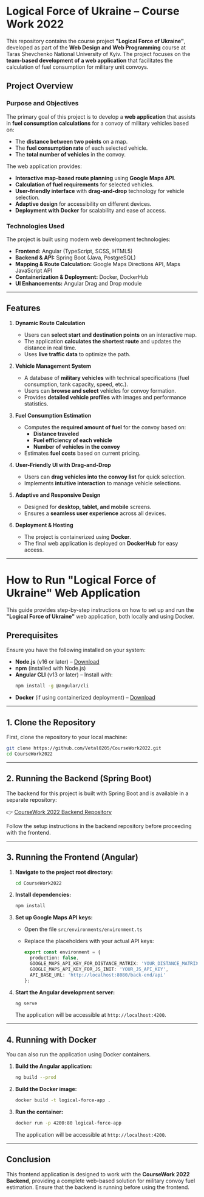 # Logical Force of Ukraine – Course Work 2022

This repository contains the course project **"Logical Force of Ukraine"**, developed as part of the **Web Design and Web Programming** course at Taras Shevchenko National University of Kyiv. The project focuses on the **team-based development of a web application** that facilitates the calculation of fuel consumption for military unit convoys.

## Project Overview

### **Purpose and Objectives**
The primary goal of this project is to develop a **web application** that assists in **fuel consumption calculations** for a convoy of military vehicles based on:
- The **distance between two points** on a map.
- The **fuel consumption rate** of each selected vehicle.
- The **total number of vehicles** in the convoy.

The web application provides:
- **Interactive map-based route planning** using **Google Maps API**.
- **Calculation of fuel requirements** for selected vehicles.
- **User-friendly interface** with **drag-and-drop** technology for vehicle selection.
- **Adaptive design** for accessibility on different devices.
- **Deployment with Docker** for scalability and ease of access.

### **Technologies Used**
The project is built using modern web development technologies:
- **Frontend:** Angular (TypeScript, SCSS, HTML5)
- **Backend & API:** Spring Boot (Java, PostgreSQL)
- **Mapping & Route Calculation:** Google Maps Directions API, Maps JavaScript API
- **Containerization & Deployment:** Docker, DockerHub
- **UI Enhancements:** Angular Drag and Drop module

---

## Features

1. **Dynamic Route Calculation**
   - Users can **select start and destination points** on an interactive map.
   - The application **calculates the shortest route** and updates the distance in real time.
   - Uses **live traffic data** to optimize the path.

2. **Vehicle Management System**
   - A database of **military vehicles** with technical specifications (fuel consumption, tank capacity, speed, etc.).
   - Users can **browse and select** vehicles for convoy formation.
   - Provides **detailed vehicle profiles** with images and performance statistics.

3. **Fuel Consumption Estimation**
   - Computes the **required amount of fuel** for the convoy based on:
     - **Distance traveled**
     - **Fuel efficiency of each vehicle**
     - **Number of vehicles in the convoy**
   - Estimates **fuel costs** based on current pricing.

4. **User-Friendly UI with Drag-and-Drop**
   - Users can **drag vehicles into the convoy list** for quick selection.
   - Implements **intuitive interaction** to manage vehicle selections.

5. **Adaptive and Responsive Design**
   - Designed for **desktop, tablet, and mobile** screens.
   - Ensures a **seamless user experience** across all devices.

6. **Deployment & Hosting**
   - The project is containerized using **Docker**.
   - The final web application is deployed on **DockerHub** for easy access.

---

# How to Run "Logical Force of Ukraine" Web Application

This guide provides step-by-step instructions on how to set up and run the **"Logical Force of Ukraine"** web application, both locally and using Docker.

## Prerequisites

Ensure you have the following installed on your system:

- **Node.js** (v16 or later) – [Download](https://nodejs.org/)
- **npm** (installed with Node.js)
- **Angular CLI** (v13 or later) – Install with:
  ```bash
  npm install -g @angular/cli
  ```
- **Docker** (if using containerized deployment) – [Download](https://www.docker.com/)

---

## 1. Clone the Repository

First, clone the repository to your local machine:

```bash
git clone https://github.com/Vetal0205/CourseWork2022.git
cd CourseWork2022
```

---

## 2. Running the Backend (Spring Boot)

The backend for this project is built with Spring Boot and is available in a separate repository:

👉 [CourseWork 2022 Backend Repository](https://github.com/Vetal0205/CourseWork2022.Backend)

Follow the setup instructions in the backend repository before proceeding with the frontend.

---

## 3. Running the Frontend (Angular)

1. **Navigate to the project root directory:**
   ```bash
   cd CourseWork2022
   ```

2. **Install dependencies:**
   ```bash
   npm install
   ```

3. **Set up Google Maps API keys:**
   - Open the file `src/environments/environment.ts`
   - Replace the placeholders with your actual API keys:

     ```typescript
     export const environment = {
       production: false,
       GOOGLE_MAPS_API_KEY_FOR_DISTANCE_MATRIX: 'YOUR_DISTANCE_MATRIX_API_KEY',
       GOOGLE_MAPS_API_KEY_FOR_JS_INIT: 'YOUR_JS_API_KEY',
       API_BASE_URL: 'http://localhost:8080/back-end/api'
     };
     ```

4. **Start the Angular development server:**
   ```bash
   ng serve
   ```
   The application will be accessible at `http://localhost:4200`.

---

## 4. Running with Docker

You can also run the application using Docker containers.

1. **Build the Angular application:**
   ```bash
   ng build --prod
   ```

2. **Build the Docker image:**
   ```bash
   docker build -t logical-force-app .
   ```

3. **Run the container:**
   ```bash
   docker run -p 4200:80 logical-force-app
   ```
   The application will be accessible at `http://localhost:4200`.

---

## Conclusion
This frontend application is designed to work with the **CourseWork 2022 Backend**, providing a complete web-based solution for military convoy fuel estimation. Ensure that the backend is running before using the frontend.

